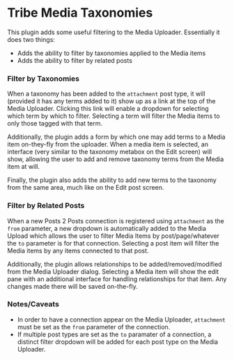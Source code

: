 # Tribe Media Taxonomies

This plugin adds some useful filtering to the Media Uploader. Essentially it does two things:

- Adds the ability to filter by taxonomies applied to the Media items
- Adds the ability to filter by related posts

### Filter by Taxonomies

When a taxonomy has been added to the `attachment` post type, it will (provided it has any terms added to it) show up
as a link at the top of the Media Uploader. Clicking this link will enable a dropdown for selecting which term by which
to filter. Selecting a term will filter the Media items to only those tagged with that term.

Additionally, the plugin adds a form by which one may add terms to a Media item on-they-fly from the uploader. When a
media item is selected, an interface (very similar to the taxonomy metabox on the Edit screen) will show, allowing the 
user to add and remove taxonomy terms from the Media item at will.

Finally, the plugin also adds the ability to add new terms to the taxonomy from the same area, much like on the Edit 
post screen.

### Filter by Related Posts

When a new Posts 2 Posts connection is registered using `attachment` as the `from` parameter, a new dropdown is automatically
added to the Media Upload which allows the user to filter Media Items by post/page/whatever the `to` parameter is for that
connection. Selecting a post item will filter the Media items by any items connected to that post.

Additionally, the plugin allows relationships to be added/removed/modified from the Media Uploader dialog. Selecting a 
Media item will show the edit pane with an additional interface for handling relationships for that item. Any changes made
there will be saved on-the-fly.

### Notes/Caveats

- In order to have a connection appear on the Media Uploader, `attachment` must be set as the `from` parameter of the 
connection.
- If multiple post types are set as the `to` paramater of a connection, a distinct filter dropdown will be added for each 
post type on the Media Uploader.